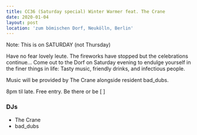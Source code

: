 ```yaml
---
title: CC36 (Saturday special) Winter Warmer feat. The Crane
date: 2020-01-04
layout: post
location: 'zum bömischen Dorf, Neukölln, Berlin' 
---
```


Note: This is on SATURDAY (not Thursday)

Have no fear lovely leute. The fireworks have stopped but the celebrations continue... Come out to the Dorf on Saturday evening to endulge yourself in the finer things in life: Tasty music, friendly drinks, and infectious people.

Music will be provided by The Crane alongside resident bad_dubs.

8pm til late. Free entry. Be there or be [ ]

### DJs
- The Crane
- bad_dubs
